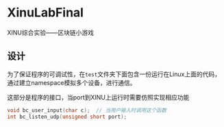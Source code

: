 # XinuLabFinal

XINU综合实验——区块链小游戏

## 设计

为了保证程序的可调试性，在`test`文件夹下面包含一份运行在Linux上面的代码，通过建立namespace模拟多个设备，进行通信。

这部分是程序的接口，当port到XINU上运行时需要仿照实现相应功能

```c
void bc_user_input(char c);  // 当用户输入时调用这个函数
int bc_listen_udp(unsigned short port);
```

